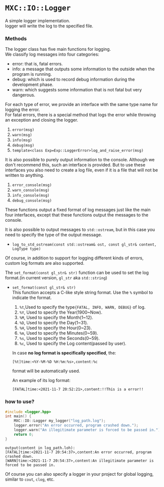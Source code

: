 # `MXC::IO::Logger`

A simple logger implementation.  
logger will write the log to the specified file.

### Methods
The logger class has five main functions for logging.  
We classify log messages into four categories: 

* error:  that is, fatal errors.  
* info:   a message that outputs some information to the outside when the program is running.  
* debug:  which is used to record debug information during the development phase.  
* warn:   which suggests some information that is not fatal but very dangerous.  

For each type of error, we provide an interface with the same type name for logging the error.  
For fatal errors, there is a special method that logs the error while throwing an exception and closing the logger.  

1. `error(msg)`
2. `warn(msg)`
3. `info(msg)`
4. `debug(msg)`
5. `template<class Exp=Exp::LoggerError>log_and_raise_error(msg)`  

It is also possible to purely output information to the console. Although we don't recommend this, such an interface is provided. But to use these interfaces you also need to create a log file, even if it is a file that will not be written to anything.

1. `error_console(msg)`
2. `warn_console(msg)`
3. `info_console(msg)`
4. `debug_console(msg)`


These functions output a fixed format of log messages just like the main four interfaces, except that these functions output the messages to the console.

It is also possible to output messages to `std::ostream`, but in this case you need to specify the type of the output message.
* `log_to_std_ostream(const std::ostream& ost, const gl_str& content, LogType type)`



Of course, in addition to support for logging different kinds of errors, custom log formats are also supported.  

The `set_format(const gl_str& str)` function can be used to set the log format.(in current version, `gl_str` aka `std::string`)
* `set_format(const gl_str& str)`  
  This function accepts a C-like style string format. Use the `%` symbol to indicate the format.
  
  1. `%t`,Used to specify the type`{FATAL, INFO, WARN, DEBUG}` of log.
  2. `%Y`, Used to specify the Year(1900~Now).
  3. `%M`, Used to specify the Month(1~12).
  4. `%D`, Used to specify the Day(1~31).
  5. `%H`, Used to specify the Hour(0~23).
  6. `%m`, Used to specify the Minutes(0~59).
  7. `%s`, Used to specify the Seconds(0~59).
  8. `%c`, Used to specify the Log content(passed by user).
  
  In case **no log format is specifically specified**, the:
  
  `[%t]time:<%Y-%M-%D %H:%m:%s>,content:%c `
  
  format will be automatically used.
  
  An example of its log format:
  
  `[FATAL]time:<2021-11-7 20:52:21>,content:!!This is a error!! `

### how to use?

```C++
#include <logger.hpp>
int main() {
    MXC::IO::Logger my_logger("log_path.log");
    logger.error("An error occurred, program crashed down.");
    logger.warn("An illegitimate parameter is forced to be passed in.");
    return 0;
}
```

```text
output(content in log_path.loh):
[FATAL]time:<2021-11-7 20:54:37>,content:An error occurred, program crashed down. 
[WARN]time:<2021-11-7 20:54:37>,content:An illegitimate parameter is forced to be passed in. 

```

Of course you can also specify a logger in your project for global logging, similar to `cout`, `clog`, etc.
